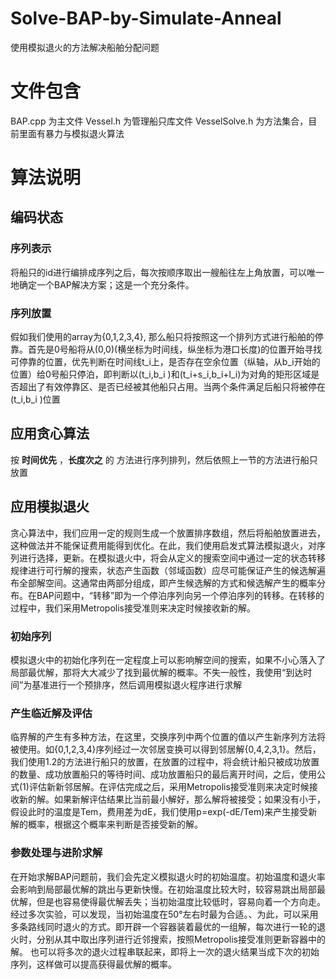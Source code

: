 # Solve-BAP-by-Simulate-Anneal
使用模拟退火的方法解决船舶分配问题

# 文件包含

BAP.cpp 为主文件
Vessel.h 为管理船只库文件
VesselSolve.h 为方法集合，目前里面有暴力与模拟退火算法

# 算法说明
## 编码状态
### 序列表示
  将船只的id进行编排成序列之后，每次按顺序取出一艘船往左上角放置，可以唯一地确定一个BAP解决方案；这是一个充分条件。
### 序列放置
  假如我们使用的array为{0,1,2,3,4}, 那么船只将按照这一个排列方式进行船舶的停靠。首先是0号船将从(0,0)(横坐标为时间线，纵坐标为港口长度)的位置开始寻找可停靠的位置，优先判断在时间线t_i上，是否存在空余位置（纵轴，从b_i开始的位置）给0号船只停泊，即判断以(t_i,b_i )和(t_i+s_i,b_i+l_i)为对角的矩形区域是否超出了有效停靠区、是否已经被其他船只占用。当两个条件满足后船只将被停在(t_i,b_i )位置
## 应用贪心算法
按 **时间优先** ，**长度次之** 的 方法进行序列排列，然后依照上一节的方法进行船只放置
## 应用模拟退火
  贪心算法中，我们应用一定的规则生成一个放置排序数组，然后将船舶放置进去，这种做法并不能保证费用能得到优化。在此，我们使用启发式算法模拟退火，对序列进行选择，更新。在模拟退火中，将会从定义的搜索空间中通过一定的状态转移规律进行可行解的搜索，状态产生函数（邻域函数）应尽可能保证产生的候选解遍布全部解空间。这通常由两部分组成，即产生候选解的方式和候选解产生的概率分布。在BAP问题中，“转移”即为一个停泊序列向另一个停泊序列的转移。在转移的过程中，我们采用Metropolis接受准则来决定时候接收新的解。
### 初始序列
  模拟退火中的初始化序列在一定程度上可以影响解空间的搜索，如果不小心落入了局部最优解，那将大大减少了找到最优解的概率。不失一般性，我使用“到达时间”为基准进行一个预排序，然后调用模拟退火程序进行求解
### 产生临近解及评估
  临界解的产生有多种方法，在这里，交换序列中两个位置的值以产生新序列方法将被使用。如{0,1,2,3,4}序列经过一次邻居变换可以得到邻居解{0,4,2,3,1}。然后，我们使用1.2的方法进行船只的放置，在放置的过程中，将会统计船只被成功放置的数量、成功放置船只的等待时间、成功放置船只的最后离开时间，之后，使用公式(1)评估新新邻居解。在评估完成之后，采用Metropolis接受准则来决定时候接收新的解。如果新解评估结果比当前最小解好，那么解将被接受；如果没有小于，假设此时的温度是Tem，费用差为dE，我们使用p=exp⁡(-dE/Tem)来产生接受新解的概率，根据这个概率来判断是否接受新的解。
### 参数处理与进阶求解
  在开始求解BAP问题前，我们会先定义模拟退火时的初始温度。初始温度和退火率会影响到局部最优解的跳出与更新快慢。在初始温度比较大时，较容易跳出局部最优解，但是也容易使得最优解丢失；当初始温度比较低时，容易向着一个方向走。经过多次实验，可以发现，当初始温度在50°左右时最为合适。、为此，可以采用多条路线同时退火的方式。即开辟一个容器装着最优的一组解，每次进行一轮的退火时，分别从其中取出序列进行近邻搜索，按照Metropolis接受准则更新容器中的解。 也可以将多次的退火过程串联起来，即将上一次的退火结果当成下次的初始序列，这样做可以提高获得最优解的概率。
